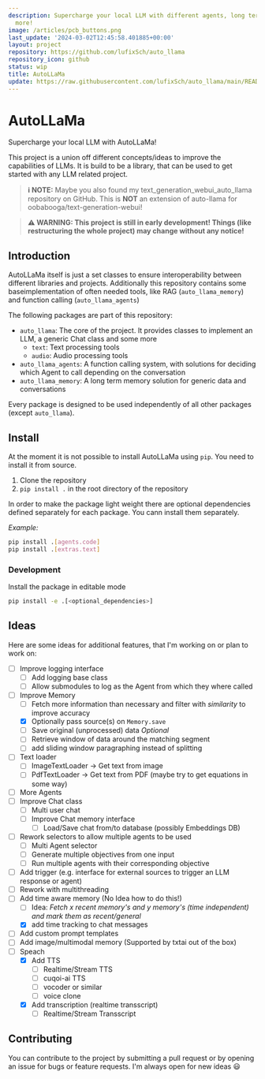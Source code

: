 ```yaml
---
description: Supercharge your local LLM with different agents, long term memory and
  more!
image: /articles/pcb_buttons.png
last_update: '2024-03-02T12:45:58.401885+00:00'
layout: project
repository: https://github.com/lufixSch/auto_llama
repository_icon: github
status: wip
title: AutoLLaMa
update: https://raw.githubusercontent.com/lufixSch/auto_llama/main/README.md
---
```


# AutoLLaMa

Supercharge your local LLM with AutoLLaMa!

This project is a union off different concepts/ideas to improve the capabilities of LLMs. It is build to be a library, that can be used to get started with any LLM related project.

> **ℹ️ NOTE:** Maybe you also found my text_generation_webui_auto_llama repository on GitHub. This is **NOT** an extension of auto-llama for oobabooga/text-generation-webui!

> **⚠️ WARNING: This project is still in early development! Things (like restructuring the whole project) may change without any notice!**

## Introduction

AutoLLaMa itself is just a set classes to ensure interoperability between different libraries and projects. Additionally this repository contains some baseimplementation of often needed tools, like RAG (`auto_llama_memory`) and function calling (`auto_llama_agents`)

The following packages are part of this repository:

- `auto_llama`: The core of the project. It provides classes to implement an LLM, a generic Chat class and some more
  - `text`: Text processing tools
  - `audio`: Audio processing tools
- `auto_llama_agents`: A function calling system, with solutions for deciding which Agent to call depending on the conversation
- `auto_llama_memory`: A long term memory solution for generic data and conversations

Every package is designed to be used independently of all other packages (except `auto_llama`).

## Install

At the moment it is not possible to install AutoLLaMa using `pip`. You need to install it from source.

1. Clone the repository
2. `pip install .` in the root directory of the repository

In order to make the package light weight there are optional dependencies defined separately for each package. You cann install them separately.

_Example:_

```bash
pip install .[agents.code]
pip install .[extras.text]
```

### Development

Install the package in editable mode

```bash
pip install -e .[<optional_dependencies>]
```

## Ideas

Here are some ideas for additional features, that I'm working on or plan to work on:

- [ ] Improve logging interface
  - [ ] Add logging base class
  - [ ] Allow submodules to log as the Agent from which they where called
- [ ] Improve Memory
  - [ ] Fetch more information than necessary and filter with _similarity_ to improve accuracy
  - [x] Optionally pass source(s) on `Memory.save`
  - [ ] Save original (unprocessed) data _Optional_
  - [ ] Retrieve window of data around the matching segment
  - [ ] add sliding window paragraphing instead of splitting
- [ ] Text loader
  - [ ] ImageTextLoader -> Get text from image
  - [ ] PdfTextLoader -> Get text from PDF (maybe try to get equations in some way)
- [ ] More Agents
- [ ] Improve Chat class
  - [ ] Multi user chat
  - [ ] Improve Chat memory interface
    - [ ] Load/Save chat from/to database (possibly Embeddings DB)
- [ ] Rework selectors to allow multiple agents to be used
  - [ ] Multi Agent selector
  - [ ] Generate multiple objectives from one input
  - [ ] Run multiple agents with their corresponding objective
- [ ] Add trigger (e.g. interface for external sources to trigger an LLM response or agent)
- [ ] Rework with multithreading
- [ ] Add time aware memory (No Idea how to do this!)
  - [ ] Idea: _Fetch x recent memory's and y memory's (time independent) and mark them as recent/general_
  - [x] add time tracking to chat messages
- [ ] Add custom prompt templates
- [ ] Add image/multimodal memory (Supported by txtai out of the box)
- [ ] Speach
  - [x] Add TTS
    - [ ] Realtime/Stream TTS
    - [ ] cuqoi-ai TTS
    - [ ] vocoder or similar
    - [ ] voice clone
  - [x] Add transcription (realtime transscript)
    - [ ] Realtime/Stream Transscript

## Contributing

You can contribute to the project by submitting a pull request or by opening an issue for bugs or feature requests. I'm always open for new ideas 😃